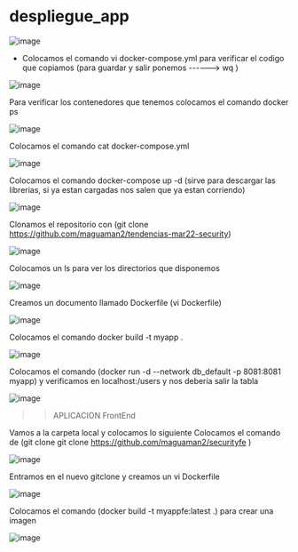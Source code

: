 # despliegue_app


![image](https://user-images.githubusercontent.com/91167211/208209184-434bea94-1572-41f3-a4c6-290544c66144.png)

- Colocamos el comando vi docker-compose.yml para verificar el codigo que copiamos (para guardar y salir ponemos ------> wq )

![image](https://user-images.githubusercontent.com/91167211/208209519-efe250a7-78fd-4e5e-a4e2-6450167eeab7.png)

Para verificar los contenedores que tenemos colocamos el comando docker ps

![image](https://user-images.githubusercontent.com/91167211/208209626-0631de9a-8a09-4226-b908-914c2b9ce64a.png)

Colocamos el comando cat docker-compose.yml

![image](https://user-images.githubusercontent.com/91167211/208209802-d3aef88b-1dc0-4db3-aaa5-fc052fcf4d1f.png)

Colocamos el comando docker-compose up -d (sirve para descargar las librerias, si ya estan cargadas nos salen que ya estan corriendo)

![image](https://user-images.githubusercontent.com/91167211/208209906-f49891d9-5f0e-49fc-94a2-60183b198508.png)

Clonamos el repositorio con (git clone https://github.com/maguaman2/tendencias-mar22-security)

![image](https://user-images.githubusercontent.com/91167211/208210263-9c163056-7a21-476f-9778-54f655a9a631.png)

Colocamos un ls para ver los directorios que disponemos

![image](https://user-images.githubusercontent.com/91167211/208210410-9be75225-2af7-4f75-ba1d-7cefd16e778b.png)

Creamos un documento llamado Dockerfile (vi Dockerfile)

![image](https://user-images.githubusercontent.com/91167211/208210811-fc0d2637-14ce-45f4-98e5-f6afd11a2e53.png)

Colocamos el comando docker build -t myapp .

![image](https://user-images.githubusercontent.com/91167211/208211130-1dfb17e6-99c6-4e18-918e-ab4f8487e80e.png)

Colocamos el comando (docker run -d --network db_default -p 8081:8081 myapp) y verificamos en localhost:/users y nos deberia salir la tabla

![image](https://user-images.githubusercontent.com/91167211/208211357-1556d6a3-f9d2-4bc1-b30a-870f7e921b03.png)

>> APLICACION FrontEnd

Vamos a la carpeta local y colocamos lo siguiente Colocamos el comando de (git clone git clone https://github.com/maguaman2/securityfe )

![image](https://user-images.githubusercontent.com/91167211/208212091-5caa848d-7018-47ee-8fe1-d459a3436140.png)

Entramos en el nuevo gitclone y creamos un vi Dockerfile

![image](https://user-images.githubusercontent.com/91167211/208212367-8a0f89b5-4f97-4840-8c3a-6a08ee33b544.png)

Colocamos el comando (docker build -t myappfe:latest .) para crear una imagen

![image](https://user-images.githubusercontent.com/91167211/208212462-2907beab-f638-49d0-beb0-131fc3c9a2de.png)





